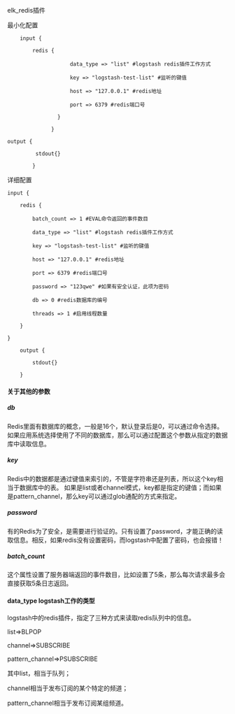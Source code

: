 elk_redis插件

最小化配置
```shell
    input {

        redis {

                    data_type => "list" #logstash redis插件工作方式
                    
                    key => "logstash-test-list" #监听的键值
                    
                    host => "127.0.0.1" #redis地址
                    
                    port => 6379 #redis端口号

                }

              }

output {

         stdout{}
        
        }

```
详细配置
```
input {

    redis {
    
        batch_count => 1 #EVAL命令返回的事件数目
        
        data_type => "list" #logstash redis插件工作方式
        
        key => "logstash-test-list" #监听的键值
        
        host => "127.0.0.1" #redis地址
        
        port => 6379 #redis端口号
        
        password => "123qwe" #如果有安全认证，此项为密码
        
        db => 0 #redis数据库的编号
        
        threads => 1 #启用线程数量
    
    }

}

    output {
    
        stdout{}
    
    }
```

#### 关于其他的参数

##### db
Redis里面有数据库的概念，一般是16个，默认登录后是0，可以通过命令选择。如果应用系统选择使用了不同的数据库，那么可以通过配置这个参数从指定的数据库中读取信息。

##### key
Redis中的数据都是通过键值来索引的，不管是字符串还是列表，所以这个key相当于数据库中的表。
如果是list或者channel模式，key都是指定的键值；而如果是pattern_channel，那么key可以通过glob通配的方式来指定。

##### password
有的Redis为了安全，是需要进行验证的。只有设置了password，才能正确的读取信息。相反，如果redis没有设置密码，而logstash中配置了密码，也会报错！

##### batch_count
这个属性设置了服务器端返回的事件数目，比如设置了5条，那么每次请求最多会直接获取5条日志返回。

#### data_type logstash工作的类型

logstash中的redis插件，指定了三种方式来读取redis队列中的信息。

list=>BLPOP

channel=>SUBSCRIBE

pattern_channel=>PSUBSCRIBE

其中list，相当于队列；

channel相当于发布订阅的某个特定的频道；


pattern_channel相当于发布订阅某组频道。